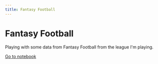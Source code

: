 ```yaml
---
title: Fantasy Football
---
```


# Fantasy Football

Playing with some data from Fantasy Football from the league I'm playing.

[Go to notebook](./Fantasy%20Football.md)
